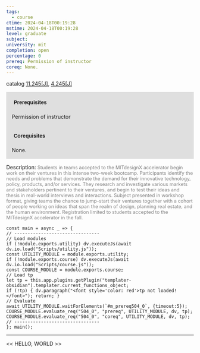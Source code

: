 ```yaml
---
tags:
  - course
ctime: 2024-04-18T00:19:28
mstime: 2024-04-18T00:19:28
level: graduate
subject: 
university: mit
completion: open
percentage: 0
prereq: Permission of instructor
coreq: None.
---
```


catalog [11.245[J]](http://student.mit.edu/catalog/m11b.html#11.245), [4.245[J]](http://student.mit.edu/catalog/m4b.html#4.245)

<span style="display: block; padding: 15px; background-color: rgb(100, 100, 100, 0.2);"><font id="m_prereq504_0" style="display: block; font-family: Arial, sans-serif; font-weight: bold; padding: 5px">Prerequisites</font><br><span id="prereq504_0">Permission of instructor</span></span>
<span style="display: block; padding: 15px; background-color: rgb(100, 100, 100, 0.2);"><font id="m_coreq504_0" style="display: block; font-family: Arial, sans-serif; font-weight: bold; padding: 5px">Corequisites</font><br><span id="coreq504_0">None.</span></span>

<font style="">Description:</font>
<font style="color: grey; font-size: 0.8rem;">Students in teams accepted to the MITdesignX accelerator begin work on their ventures in this intense two-week bootcamp. Participants identify the needs and problems that demonstrate the demand for their innovative technology, policy, products, and/or services. They research and investigate various markets and stakeholders pertinent to their ventures, and begin to test their ideas and thesis in real-world interviews and interactions. Subject presented in workshop format, giving teams the chance to jump-start their ventures together with a cohort of people working on ideas that span the realm of design, planning real estate, and the human environment. Registration limited to students accepted to the MITdesignX accelerator in the fall.</font>

```dataviewjs
const main = async _ => {
// --------------------------------
// Load modules
if (!module.exports.utility) dv.executeJs(await dv.io.load("Scripts/utility.js"));
const UTILITY_MODULE = module.exports.utility;
if (!module.exports.course) dv.executeJs(await dv.io.load("Scripts/course.js"));
const COURSE_MODULE = module.exports.course;
// Load tp
let tp = this.app.plugins.getPlugin("templater-obsidian").templater.current_functions_object;
if (!tp) { dv.paragraph("<font style='color: red'>tp not loaded!</font>"); return; }
// Evaluate
await UTILITY_MODULE.waitForElements(`#m_prereq504_0`, {timeout:5});
COURSE_MODULE.evaluate_req("504_0", "prereq", UTILITY_MODULE, dv, tp);
COURSE_MODULE.evaluate_req("504_0", "coreq", UTILITY_MODULE, dv, tp);
// --------------------------------
}; main();
```

---

<< HELLO, WORLD >>
